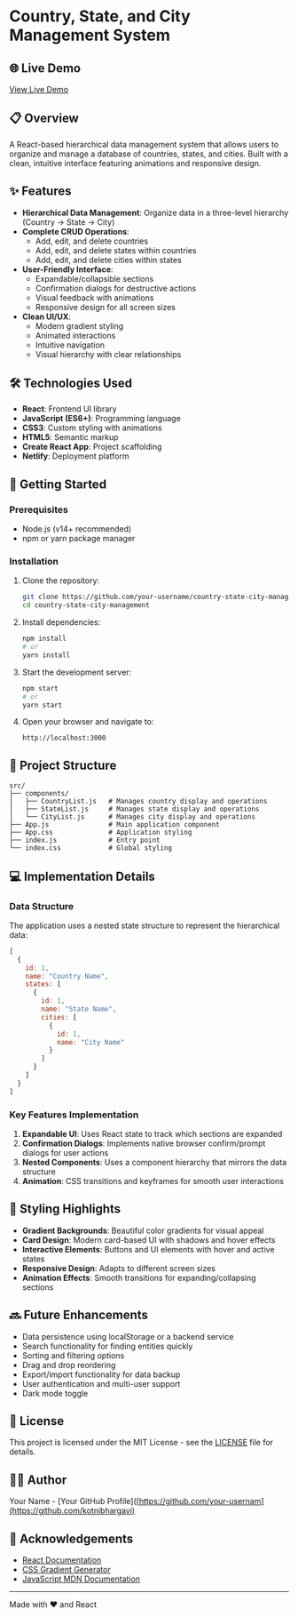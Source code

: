 # Country, State, and City Management System

## 🌐 Live Demo

[View Live Demo]((https://countrystatecitymanagement.netlify.app/)) 

## 📋 Overview

A React-based hierarchical data management system that allows users to organize and manage a database of countries, states, and cities. Built with a clean, intuitive interface featuring animations and responsive design.

## ✨ Features

- **Hierarchical Data Management**: Organize data in a three-level hierarchy (Country → State → City)
- **Complete CRUD Operations**:
  - Add, edit, and delete countries
  - Add, edit, and delete states within countries
  - Add, edit, and delete cities within states
- **User-Friendly Interface**:
  - Expandable/collapsible sections
  - Confirmation dialogs for destructive actions
  - Visual feedback with animations
  - Responsive design for all screen sizes
- **Clean UI/UX**:
  - Modern gradient styling
  - Animated interactions
  - Intuitive navigation
  - Visual hierarchy with clear relationships


## 🛠️ Technologies Used

- **React**: Frontend UI library
- **JavaScript (ES6+)**: Programming language
- **CSS3**: Custom styling with animations
- **HTML5**: Semantic markup
- **Create React App**: Project scaffolding
- **Netlify**: Deployment platform

## 🚀 Getting Started

### Prerequisites

- Node.js (v14+ recommended)
- npm or yarn package manager

### Installation

1. Clone the repository:
   ```bash
   git clone https://github.com/your-username/country-state-city-management.git
   cd country-state-city-management
   ```

2. Install dependencies:
   ```bash
   npm install
   # or
   yarn install
   ```

3. Start the development server:
   ```bash
   npm start
   # or
   yarn start
   ```

4. Open your browser and navigate to:
   ```
   http://localhost:3000
   ```

## 🧩 Project Structure

```
src/
├── components/
│   ├── CountryList.js   # Manages country display and operations
│   ├── StateList.js     # Manages state display and operations
│   └── CityList.js      # Manages city display and operations
├── App.js               # Main application component
├── App.css              # Application styling
├── index.js             # Entry point
└── index.css            # Global styling
```

## 💻 Implementation Details

### Data Structure

The application uses a nested state structure to represent the hierarchical data:

```javascript
[
  {
    id: 1,
    name: "Country Name",
    states: [
      {
        id: 1,
        name: "State Name",
        cities: [
          {
            id: 1,
            name: "City Name"
          }
        ]
      }
    ]
  }
]
```

### Key Features Implementation

1. **Expandable UI**: Uses React state to track which sections are expanded
2. **Confirmation Dialogs**: Implements native browser confirm/prompt dialogs for user actions
3. **Nested Components**: Uses a component hierarchy that mirrors the data structure
4. **Animation**: CSS transitions and keyframes for smooth user interactions

## 🎨 Styling Highlights

- **Gradient Backgrounds**: Beautiful color gradients for visual appeal
- **Card Design**: Modern card-based UI with shadows and hover effects
- **Interactive Elements**: Buttons and UI elements with hover and active states
- **Responsive Design**: Adapts to different screen sizes
- **Animation Effects**: Smooth transitions for expanding/collapsing sections

## 🔜 Future Enhancements

- Data persistence using localStorage or a backend service
- Search functionality for finding entities quickly
- Sorting and filtering options
- Drag and drop reordering
- Export/import functionality for data backup
- User authentication and multi-user support
- Dark mode toggle

## 📄 License

This project is licensed under the MIT License - see the [LICENSE](LICENSE) file for details.

## 👨‍💻 Author

Your Name - [Your GitHub Profile]([https://github.com/your-usernam](https://github.com/kotnibhargavi)

## 🙏 Acknowledgements

- [React Documentation](https://reactjs.org/docs/getting-started.html)
- [CSS Gradient Generator](https://cssgradient.io/)
- [JavaScript MDN Documentation](https://developer.mozilla.org/en-US/docs/Web/JavaScript)

---

Made with ❤️ and React
